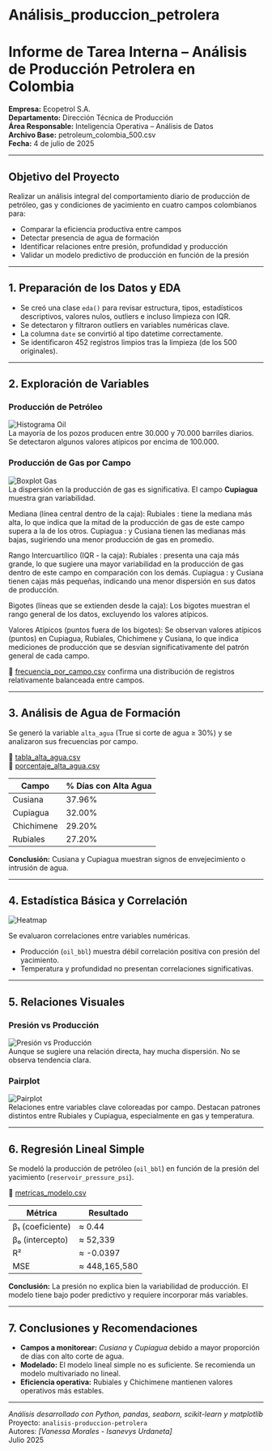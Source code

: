 # Análisis_produccion_petrolera

#  Informe de Tarea Interna – Análisis de Producción Petrolera en Colombia

**Empresa:** Ecopetrol S.A.  
**Departamento:** Dirección Técnica de Producción  
**Área Responsable:** Inteligencia Operativa – Análisis de Datos  
**Archivo Base:** petroleum_colombia_500.csv  
**Fecha:** 4 de julio de 2025

---

## Objetivo del Proyecto

Realizar un análisis integral del comportamiento diario de producción de petróleo, gas y condiciones de yacimiento en cuatro campos colombianos para:

- Comparar la eficiencia productiva entre campos
- Detectar presencia de agua de formación
- Identificar relaciones entre presión, profundidad y producción
- Validar un modelo predictivo de producción en función de la presión

---

## 1. Preparación de los Datos y EDA

- Se creó una clase `eda()` para revisar estructura, tipos, estadísticos descriptivos, valores nulos, outliers e incluso limpieza con IQR.
- Se detectaron y filtraron outliers en variables numéricas clave.
- La columna `date` se convirtió al tipo datetime correctamente.
- Se identificaron 452 registros limpios tras la limpieza (de los 500 originales).

---

## 2. Exploración de Variables

### Producción de Petróleo

![Histograma Oil](fig/histograma_oil.png)  
La mayoría de los pozos producen entre 30.000 y 70.000 barriles diarios. Se detectaron algunos valores atípicos por encima de 100.000.

### Producción de Gas por Campo

![Boxplot Gas](fig/boxplot_gas.png)  
La dispersión en la producción de gas es significativa. El campo **Cupiagua** muestra gran variabilidad.

Mediana (línea central dentro de la caja):
Rubiales : tiene la mediana más alta, lo que indica que la mitad de la producción de gas de este campo supera a la de los otros.
Cupiagua : y Cusiana tienen las medianas más bajas, sugiriendo una menor producción de gas en promedio.

Rango Intercuartílico (IQR - la caja):
Rubiales : presenta una caja más grande, lo que sugiere una mayor variabilidad en la producción de gas dentro de este campo en comparación con los demás.
Cupiagua : y Cusiana tienen cajas más pequeñas, indicando una menor dispersión en sus datos de producción.

Bigotes (líneas que se extienden desde la caja):
Los bigotes muestran el rango general de los datos, excluyendo los valores atípicos.

Valores Atípicos (puntos fuera de los bigotes):
Se observan valores atípicos (puntos) en Cupiagua, Rubiales, Chichimene y Cusiana, lo que indica mediciones de producción que se desvían significativamente del patrón general de cada campo.

📁 [frecuencia_por_campo.csv](fig/frecuencia_por_campo.csv) confirma una distribución de registros relativamente balanceada entre campos.

---

##  3. Análisis de Agua de Formación

Se generó la variable `alta_agua` (True si corte de agua ≥ 30%) y se analizaron sus frecuencias por campo.

📁 [tabla_alta_agua.csv](fig/tabla_alta_agua.csv)  
📁 [porcentaje_alta_agua.csv](fig/porcentaje_alta_agua.csv)

| Campo       | % Días con Alta Agua |
|-------------|-----------------------|
| Cusiana     | 37.96%                |
| Cupiagua    | 32.00%                |
| Chichimene  | 29.20%                |
| Rubiales    | 27.20%                |

**Conclusión:** Cusiana y Cupiagua muestran signos de envejecimiento o intrusión de agua.

---

## 4. Estadística Básica y Correlación

![Heatmap](fig/heatmap_correlacion.png)

Se evaluaron correlaciones entre variables numéricas.

- Producción (`oil_bbl`) muestra débil correlación positiva con presión del yacimiento.
- Temperatura y profundidad no presentan correlaciones significativas.

---

## 5. Relaciones Visuales

### Presión vs Producción

![Presión vs Producción](fig/Presion_vs_produccion.png)  
Aunque se sugiere una relación directa, hay mucha dispersión. No se observa tendencia clara.

### Pairplot

![Pairplot](fig/pairplot_variables.png)  
Relaciones entre variables clave coloreadas por campo. Destacan patrones distintos entre Rubiales y Cupiagua, especialmente en gas y temperatura.

---

## 6. Regresión Lineal Simple

Se modeló la producción de petróleo (`oil_bbl`) en función de la presión del yacimiento (`reservoir_pressure_psi`).

📁 [metricas_modelo.csv](fig/metricas_modelo.csv)

| Métrica             | Resultado     |
|---------------------|---------------|
| β₁ (coeficiente)    | ≈ 0.44        |
| β₀ (intercepto)     | ≈ 52,339      |
| R²                  | ≈ -0.0397     |
| MSE                 | ≈ 448,165,580 |

 **Conclusión:** La presión no explica bien la variabilidad de producción. El modelo tiene bajo poder predictivo y requiere incorporar más variables.

---

## 7. Conclusiones y Recomendaciones

- **Campos a monitorear:** *Cusiana* y *Cupiagua* debido a mayor proporción de días con alto corte de agua.
- **Modelado:** El modelo lineal simple no es suficiente. Se recomienda un modelo multivariado no lineal.
- **Eficiencia operativa:** Rubiales y Chichimene mantienen valores operativos más estables.

---

 *Análisis desarrollado con Python, pandas, seaborn, scikit-learn y matplotlib*  
 Proyecto: `analisis-produccion-petrolera`  
 Autores: *[Vanessa Morales - Isanevys Urdaneta]*  
 Julio 2025

